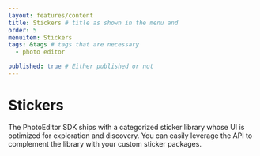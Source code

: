 ```yaml
---
layout: features/content
title: Stickers # title as shown in the menu and 
order: 5
menuitem: Stickers
tags: &tags # tags that are necessary
  - photo editor 

published: true # Either published or not 
---
```

# Stickers

The PhotoEditor SDK ships with a categorized sticker library whose UI is optimized for exploration and discovery. You can easily leverage the API to complement the library with your custom sticker packages.
